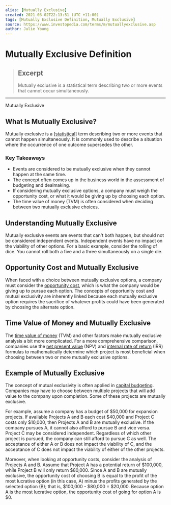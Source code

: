 ```yaml
---
alias: [Mutually Exclusive]
created: 2021-03-02T22:13:51 (UTC +11:00)
tags: [Mutually Exclusive Definition, Mutually Exclusive]
source: https://www.investopedia.com/terms/m/mutuallyexclusive.asp
author: Julie Young
---
```


# Mutually Exclusive Definition

> ## Excerpt
> Mutually exclusive is a statistical term describing two or more events that cannot occur simultaneously.

---

Mutually Exclusive
## What Is Mutually Exclusive?

Mutually exclusive is a [[statistical]](https://www.investopedia.com/terms/s/statistics.asp) term describing two or more events that cannot happen simultaneously. It is commonly used to describe a situation where the occurrence of one outcome supersedes the other.

### Key Takeaways

-   Events are considered to be mutually exclusive when they cannot happen at the same time.
-   The concept often comes up in the business world in the assessment of budgeting and dealmaking.
-   If considering mutually exclusive options, a company must weigh the opportunity cost, or what it would be giving up by choosing each option.
-   The time value of money (TVM) is often considered when deciding between two mutually exclusive choices.

## Understanding Mutually Exclusive

Mutually exclusive events are events that can't both happen, but should not be considered independent events. Independent events have no impact on the viability of other options. For a basic example, consider the rolling of dice. You cannot roll both a five and a three simultaneously on a single die.

## Opportunity Cost and Mutually Exclusive

When faced with a choice between mutually exclusive options, a company must consider the [opportunity cost](https://www.investopedia.com/terms/o/opportunitycost.asp), which is what the company would be giving up to pursue each option. The concepts of opportunity cost and mutual exclusivity are inherently linked because each mutually exclusive option requires the sacrifice of whatever profits could have been generated by choosing the alternate option.

## Time Value of Money and Mutually Exclusive

The [time value of money](https://www.investopedia.com/terms/t/timevalueofmoney.asp) (TVM) and other factors make mutually exclusive analysis a bit more complicated. For a more comprehensive comparison, companies use the [net present value](https://www.investopedia.com/terms/n/npv.asp) (NPV) and [internal rate of return](https://www.investopedia.com/terms/i/irr.asp) (IRR) formulas to mathematically determine which project is most beneficial when choosing between two or more mutually exclusive options.

## Example of Mutually Exclusive

The concept of mutual exclusivity is often applied in [capital budgeting](https://www.investopedia.com/terms/c/capitalbudgeting.asp). Companies may have to choose between multiple projects that will add value to the company upon completion. Some of these projects are mutually exclusive.

For example, assume a company has a budget of $50,000 for expansion projects. If available Projects A and B each cost $40,000 and Project C costs only $10,000, then Projects A and B are mutually exclusive. If the company pursues A, it cannot also afford to pursue B and vice versa. Project C may be considered independent. Regardless of which other project is pursued, the company can still afford to pursue C as well. The acceptance of either A or B does not impact the viability of C, and the acceptance of C does not impact the viability of either of the other projects.

Moreover, when looking at opportunity costs, consider the analysis of Projects A and B. Assume that Project A has a potential return of $100,000, while Project B will only return $80,000. Since A and B are mutually exclusive, the opportunity cost of choosing B is equal to the profit of the most lucrative option (in this case, A) minus the profits generated by the selected option (B); that is, $100,000 - $80,000 = $20,000. Because option A is the most lucrative option, the opportunity cost of going for option A is $0.
